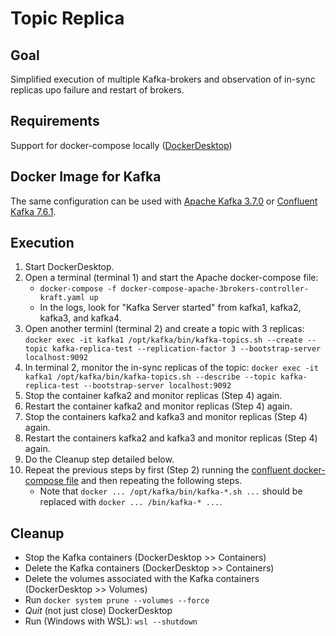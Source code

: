 # Topic Replica

## Goal
Simplified execution of multiple Kafka-brokers and observation of in-sync replicas upo failure and restart of brokers.

## Requirements
Support for docker-compose locally ([DockerDesktop](https://www.docker.com/products/docker-desktop/))

## Docker Image for Kafka
The same configuration can be used with [Apache Kafka 3.7.0](https://hub.docker.com/layers/apache/kafka/3.7.0/images/sha256-3e324d2bd331570676436b24f625e5dcf1facdfbd62efcffabc6b69b1abc13cc?context=explore) or [Confluent Kafka 7.6.1](https://hub.docker.com/layers/confluentinc/cp-kafka/7.6.1/images/sha256-0bae779102557a9e117b5f6729cba4e8b6d49b76eddad956d4e2e1223ecf64a3?context=explore).


## Execution
1. Start DockerDesktop.
2. Open a terminal (terminal 1) and start the Apache docker-compose file:
    - `docker-compose -f docker-compose-apache-3brokers-controller-kraft.yaml up`
    - In the logs, look for "Kafka Server started" from kafka1, kafka2, kafka3, and kafka4.
3.  Open another terminl (terminal 2) and create a topic with 3 replicas: `docker exec -it kafka1 /opt/kafka/bin/kafka-topics.sh --create --topic kafka-replica-test --replication-factor 3 --bootstrap-server localhost:9092`
4.  In terminal 2, monitor the in-sync replicas of the topic: `docker exec -it kafka1 /opt/kafka/bin/kafka-topics.sh --describe --topic kafka-replica-test --bootstrap-server localhost:9092`
5.  Stop the container kafka2 and monitor replicas (Step 4) again.
6.  Restart the container kafka2 and monitor replicas (Step 4) again.
7.  Stop the containers kafka2 and kafka3 and monitor replicas (Step 4) again.
8.  Restart the containers kafka2 and kafka3 and monitor replicas (Step 4) again.
9. Do the Cleanup step detailed below.
10. Repeat the previous steps by first (Step 2) running the [confluent docker-compose file](./docker-compose-confluent-3brokers-controller-kraft.yaml) and then repeating the following steps.
    - Note that `docker ... /opt/kafka/bin/kafka-*.sh ...` should be replaced with `docker ... /bin/kafka-* ...`. 

## Cleanup
  - Stop the Kafka containers (DockerDesktop >> Containers)
  - Delete the Kafka containers (DockerDesktop >> Containers)
  - Delete the volumes associated with the Kafka containers (DockerDesktop >> Volumes)
  - Run `docker system prune --volumes --force`
  - _Quit_ (not just close) DockerDesktop
  - Run (Windows with WSL): `wsl --shutdown`
